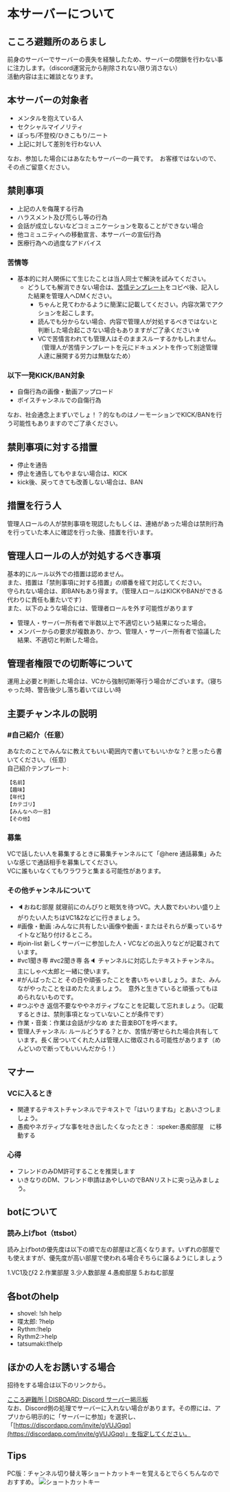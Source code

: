 # 本サーバーについて

## こころ避難所のあらまし

前身のサーバーでサーバーの喪失を経験したため、サーバーの閉鎖を行わない事に注力します。（discord運営元から削除されない限り消さない）  
活動内容は主に雑談となります。  

## 本サーバーの対象者

- メンタルを抱えている人
- セクシャルマイノリティ
- ぼっち/不登校/ひきこもり/ニート
- 上記に対して差別を行わない人

なお、参加した場合にはあなたもサーバーの一員です。　お客様ではないので、その点ご留意ください。  

## 禁則事項

- 上記の人を侮蔑する行為
- ハラスメント及び荒らし等の行為
- 会話が成立しないなどコミュニケーションを取ることができない場合
- 他コミュニティへの移動宣言、本サーバーの宣伝行為
- 医療行為への過度なアドバイス

### 苦情等

- 基本的に対人関係にて生じたことは当人同士で解決を試みてください。
  - どうしても解消できない場合は、[苦情テンプレート](./claim.md)をコピペ後、記入した結果を管理人へDMください。
    - ちゃんと見てわかるように簡潔に記載してください。内容次第でアクションを起こします。
    - 読んでも分からない場合、内容で管理人が対処するべきではないと判断した場合起こさない場合もありますがご了承ください☆
    - VCで苦情言われても管理人はそのままスルーするかもしれません。（管理人が苦情テンプレートを元にドキュメントを作って別途管理人達に展開する労力は無駄なため）

### 以下一発KICK/BAN対象

- 自傷行為の画像・動画アップロード
- ボイスチャンネルでの自傷行為

なお、社会通念上まずいでしょ！？的なものはノーモーションでKICK/BANを行う可能性もありますのでご了承ください。

## 禁則事項に対する措置

- 停止を通告
- 停止を通告してもやまない場合は、KICK
- kick後、戻ってきても改善しない場合は、BAN

## 措置を行う人

管理人ロールの人が禁則事項を現認したもしくは、連絡があった場合は禁則行為を行っていた本人に確認を行った後、措置を行います。  

## 管理人ロールの人が対処するべき事項

基本的にルール以外での措置は認めません。  
また、措置は「禁則事項に対する措置」の順番を経て対応してください。  
守られない場合は、即BANもあり得ます。（管理人ロールはKICKやBANができる代わりに責任も重たいです）  
また、以下のような場合には、管理者ロールを外す可能性があります  

- 管理人・サーバー所有者で半数以上で不適切という結果になった場合。
- メンバーからの要求が複数あり、かつ、管理人・サーバー所有者で協議した結果、不適切と判断した場合。

## 管理者権限での切断等について

運用上必要と判断した場合は、VCから強制切断等行う場合がございます。（寝ちゃった時、警告後少し落ち着いてほしい時

## 主要チャンネルの説明

### #自己紹介（任意）

あなたのことでみんなに教えてもいい範囲内で書いてもいいかな？と思ったら書いてください。（任意）  
自己紹介テンプレート:

```text
【名前】
【趣味】
【年代】
【カテゴリ】
【みんなへの一言】
【その他】
```

### 募集

VCで話したい人を募集するときに募集チャンネルにて「@here 通話募集」みたいな感じで通話相手を募集してください。  
VCに誰もいなくてもワラワラと集まる可能性があります。

### その他チャンネルについて

- :speaker:おねむ部屋 就寝前にのんびりと眠気を待つVC。大人数でわいわい盛り上がりたい人たちはVC1&2などに行きましょう。
- #画像・動画 :みんなに共有したい画像や動画・またはそれらが乗っているサイトなど貼り付けるところ。
- #join-list 新しくサーバーに参加した人・VCなどの出入りなどが記載されています。
- #vc1聞き専 #vc2聞き専 各:speaker: チャンネルに対応したテキストチャンネル。主にしゃべ太郎と一緒に使います。
- #がんばったこと その日や頑張ったことを書いちゃいましょう。また、みんながやったことをほめたたえましょう。　意外と生きていると頑張ってもほめられないものです。
- #つぶやき 返信不要なややネガティブなことを記載して忘れましょう。（記載するときは、禁則事項となっていないことが条件です）
- 作業・音楽：作業は会話が少なめ また音楽BOTを呼べます。
- 管理人チャンネル: ルールどうする？とか、苦情が寄せられた場合共有しています。長く居ついてくれた人は管理人に徴収される可能性があります（めんどいので断ってもいいんだから！）

## マナー

### VCに入るとき

- 関連するテキストチャンネルでテキストで「はいりますね」とあいさつしましょう。
- 愚痴やネガティブな事を吐き出したくなったとき：
  :speker:愚痴部屋　に移動する

### 心得

- フレンドのみDM許可することを推奨します
- いきなりのDM、フレンド申請はあやしいのでBANリストに突っ込みましょう。

## botについて

### 読み上げbot（ttsbot）
読み上げbotの優先度は以下の順で左の部屋ほど高くなります。いずれの部屋でも使えますが、優先度が高い部屋で使われる場合そちらに譲るようにしましょう

1.VC1及び2
2.作業部屋
3.少人数部屋
4.愚痴部屋
5.おねむ部屋

## 各botのhelp

- shovel: !sh help
- 喋太郎: ?help
- Rythm:!help
- Rythm2:>help
- tatsumaki:t!help

## ほかの人をお誘いする場合

招待をする場合は以下のリンクから。

[こころ避難所 \| DISBOARD: Discord サーバー掲示板](https://disboard.org/ja/server/596355505820270623)  
なお、Discord側の処理でサーバーに入れない場合があります。その際には、アプリから明示的に「サーバーに参加」を選択し、「[https://discordapp.com/invite/gVUJGqq](https://discordapp.com/invite/gVUJGqq)」を指定してください。

## Tips

PC版：チャンネル切り替え等ショートカットキーを覚えるとでらくちんなのでおすすめ。
![ショートカットキー](https://support.discordapp.com/hc/en-us/article_attachments/211337747/keyboard_combo_breaker.png)
